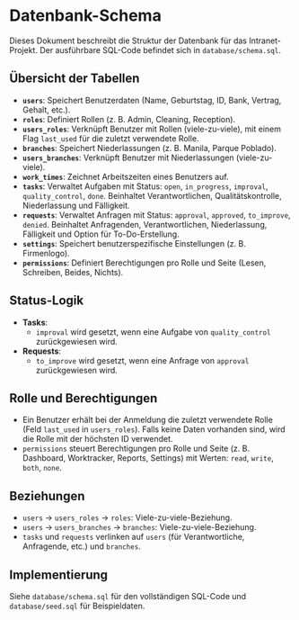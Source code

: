 # Datenbank-Schema

Dieses Dokument beschreibt die Struktur der Datenbank für das Intranet-Projekt. Der ausführbare SQL-Code befindet sich in `database/schema.sql`.

## Übersicht der Tabellen

- **`users`**: Speichert Benutzerdaten (Name, Geburtstag, ID, Bank, Vertrag, Gehalt, etc.).
- **`roles`**: Definiert Rollen (z. B. Admin, Cleaning, Reception).
- **`users_roles`**: Verknüpft Benutzer mit Rollen (viele-zu-viele), mit einem Flag `last_used` für die zuletzt verwendete Rolle.
- **`branches`**: Speichert Niederlassungen (z. B. Manila, Parque Poblado).
- **`users_branches`**: Verknüpft Benutzer mit Niederlassungen (viele-zu-viele).
- **`work_times`**: Zeichnet Arbeitszeiten eines Benutzers auf.
- **`tasks`**: Verwaltet Aufgaben mit Status: `open`, `in_progress`, `improval`, `quality_control`, `done`. Beinhaltet Verantwortlichen, Qualitätskontrolle, Niederlassung und Fälligkeit.
- **`requests`**: Verwaltet Anfragen mit Status: `approval`, `approved`, `to_improve`, `denied`. Beinhaltet Anfragenden, Verantwortlichen, Niederlassung, Fälligkeit und Option für To-Do-Erstellung.
- **`settings`**: Speichert benutzerspezifische Einstellungen (z. B. Firmenlogo).
- **`permissions`**: Definiert Berechtigungen pro Rolle und Seite (Lesen, Schreiben, Beides, Nichts).

## Status-Logik
- **Tasks**: 
  - `improval` wird gesetzt, wenn eine Aufgabe von `quality_control` zurückgewiesen wird.
- **Requests**: 
  - `to_improve` wird gesetzt, wenn eine Anfrage von `approval` zurückgewiesen wird.

## Rolle und Berechtigungen
- Ein Benutzer erhält bei der Anmeldung die zuletzt verwendete Rolle (Feld `last_used` in `users_roles`). Falls keine Daten vorhanden sind, wird die Rolle mit der höchsten ID verwendet.
- `permissions` steuert Berechtigungen pro Rolle und Seite (z. B. Dashboard, Worktracker, Reports, Settings) mit Werten: `read`, `write`, `both`, `none`.

## Beziehungen
- `users` → `users_roles` → `roles`: Viele-zu-viele-Beziehung.
- `users` → `users_branches` → `branches`: Viele-zu-viele-Beziehung.
- `tasks` und `requests` verlinken auf `users` (für Verantwortliche, Anfragende, etc.) und `branches`.

## Implementierung
Siehe `database/schema.sql` für den vollständigen SQL-Code und `database/seed.sql` für Beispieldaten.
